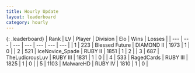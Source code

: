 ```yaml
---
title: Hourly Update
layout: leaderboard
category: hourly
---
```


{: .leaderboard}
| Rank | LV | Player | Division | Elo | Wins | Losses |
| --- | --- | --- | --- | --- | --- | --- |
| <span data-change="3">1</span> | 223 | <span title="ID: 725085">Blessed Future</span> | DIAMOND II | <span data-change="-376">1973</span> | <span data-change="-182">1</span> | <span data-change="-75">0</span> |
| <span data-change="25">2</span> | 521 | <span title="ID: 597289">IceNovice_Spade</span> | RUBY II | <span data-change="-353">1851</span> | <span data-change="-114">1</span> | <span data-change="-78">2</span> |
| <span data-change="50">3</span> | 687 | <span title="ID: 390615">TheLudicrousLuv</span> | RUBY III | <span data-change="-296">1831</span> | <span data-change="-159">1</span> | <span data-change="-102">0</span> |
| <span data-change="50">4</span> | 533 | <span title="ID: 445423">RagedCards</span> | RUBY III | <span data-change="-300">1825</span> | <span data-change="-170">1</span> | <span data-change="-139">0</span> |
| <span data-change="72">5</span> | 1103 | <span title="ID: 261794">MalwareHD</span> | RUBY IV | <span data-change="-285">1810</span> | <span data-change="-40">1</span> | <span data-change="-11">0</span> |